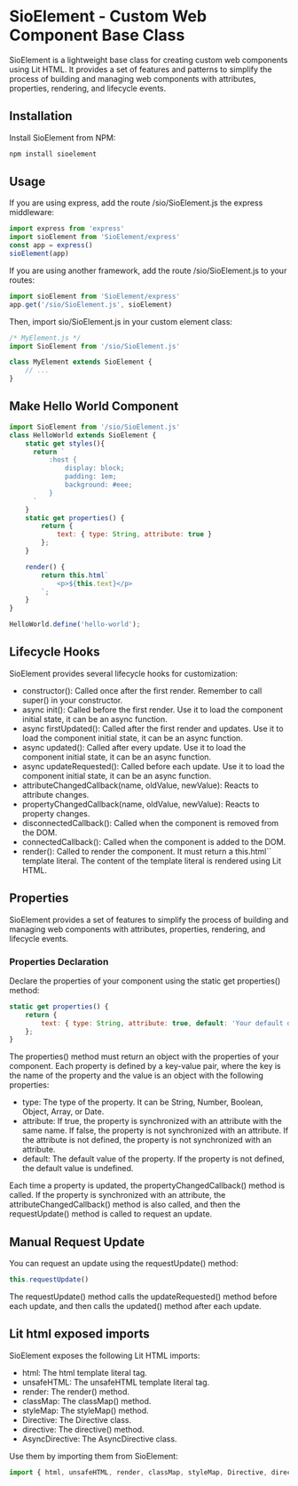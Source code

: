 # SioElement - Custom Web Component Base Class

SioElement is a lightweight base class for creating custom web components using Lit HTML. It provides a set of features and patterns to simplify the process of building and managing web components with attributes, properties, rendering, and lifecycle events.


## Installation

Install SioElement from NPM:

```bash
npm install sioelement
```


## Usage

If you are using express, add the route /sio/SioElement.js the express middleware:

```javascript
import express from 'express'
import sioElement from 'SioElement/express'
const app = express()
sioElement(app)
```

If you are using another framework, add the route /sio/SioElement.js to your routes:

```javascript
import sioElement from 'SioElement/express'
app.get('/sio/SioElement.js', sioElement)
```

Then, import sio/SioElement.js in your custom element class:

```javascript
/* MyElement.js */
import SioElement from '/sio/SioElement.js'

class MyElement extends SioElement {
    // ...
}
```



## Make Hello World Component

```javascript
import SioElement from '/sio/SioElement.js'
class HelloWorld extends SioElement {
    static get styles(){
      return `
          :host {
              display: block;
              padding: 1em;
              background: #eee;
          }
      `
    }
    static get properties() {
        return {
            text: { type: String, attribute: true }
        };
    }

    render() {
        return this.html`
            <p>${this.text}</p>
        `;
    }
}

HelloWorld.define('hello-world');

```

## Lifecycle Hooks

SioElement provides several lifecycle hooks for customization:

- constructor(): Called once after the first render. Remember to call super() in your constructor.
- async init(): Called before the first render. Use it to load the component initial state, it can be an async function.
- async firstUpdated(): Called after the first render and updates. Use it to load the component initial state, it can be an async function.
- async updated(): Called after every update. Use it to load the component initial state, it can be an async function.
- async updateRequested(): Called before each update. Use it to load the component initial state, it can be an async function.
- attributeChangedCallback(name, oldValue, newValue): Reacts to attribute changes.
- propertyChangedCallback(name, oldValue, newValue): Reacts to property changes.
- disconnectedCallback(): Called when the component is removed from the DOM.
- connectedCallback(): Called when the component is added to the DOM.
- render(): Called to render the component. It must return a this.html`` template literal. The content of the template literal is rendered using Lit HTML.

## Properties

SioElement provides a set of features to simplify the process of building and managing web components with attributes, properties, rendering, and lifecycle events.

### Properties Declaration

Declare the properties of your component using the static get properties() method:

```javascript
static get properties() {
    return {
        text: { type: String, attribute: true, default: 'Your default data for the property' }
    };
}
```

The properties() method must return an object with the properties of your component. Each property is defined by a key-value pair, where the key is the name of the property and the value is an object with the following properties:

- type: The type of the property. It can be String, Number, Boolean, Object, Array, or Date.
- attribute: If true, the property is synchronized with an attribute with the same name. If false, the property is not synchronized with an attribute. If the attribute is not defined, the property is not synchronized with an attribute.
- default: The default value of the property. If the property is not defined, the default value is undefined.

Each time a property is updated, the propertyChangedCallback() method is called. If the property is synchronized with an attribute, the attributeChangedCallback() method is also called, and then the requestUpdate() method is called to request an update.

## Manual Request Update

You can request an update using the requestUpdate() method:

```javascript
this.requestUpdate()
```

The requestUpdate() method calls the updateRequested() method before each update, and then calls the updated() method after each update.

## Lit html exposed imports

SioElement exposes the following Lit HTML imports:

- html: The html template literal tag.
- unsafeHTML: The unsafeHTML template literal tag.
- render: The render() method.
- classMap: The classMap() method.
- styleMap: The styleMap() method.
- Directive: The Directive class.
- directive: The directive() method.
- AsyncDirective: The AsyncDirective class.

Use them by importing them from SioElement:

```javascript
import { html, unsafeHTML, render, classMap, styleMap, Directive, directive, AsyncDirective } from '/sio/SioElement.js'
```